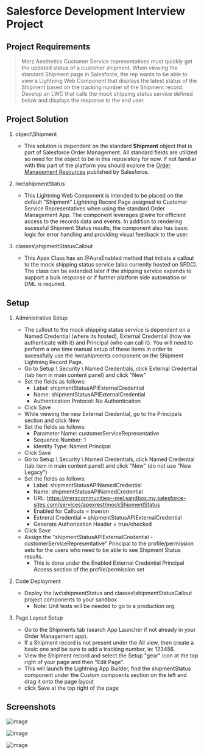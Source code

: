 # Salesforce Development Interview Project

## Project Requirements
> Merz Aesthetics Customer Service representatives must quickly get the updated status of a
customer shipment. When viewing the standard Shipment page in Salesforce, the rep wants to be
able to view a Lightning Web Component that displays the latest status of the Shipment based on
the tracking number of the Shipment record. Develop an LWC that calls the mock shipping status 
service defined below and displays the response to the end user.

## Project Solution
1. object\Shipment
   - This solution is dependent on the standard **Shipment** object that is part of Salesforce Order Management. All standard fields are utilized so need for the object to be in this reposistory for now. If not familiar with this part of the platform you should explore the [Order Management Resources](https://help.salesforce.com/s/articleView?id=sf.om_order_management_resources.htm&type=5) published by Salesforce.   

1. lwc\shipmentStatus
   - This Lightning Web Component is intended to be placed on the default "Shipment" Lightning Record Page assigned to Customer Service Representatives when using the standard Order Management App. The component leverages @wire for efficient access to the records data and events. In addition to rendering sucessful Shipment Status results, the component also has basic logic for error handling and providing visual feedback to the user.

1. classes\shipmentStatusCallout
    - This Apex Class has an @AuraEnabled method that initiats a callout to the mock shipping status service (also currently hosted on SFDC). The class can be extended later if the shipping service expands to support a bulk response or if further platform side automation or DML is required.

## Setup
1. Administrative Setup
    - The callout to the mock shipping status service is dependent on a Named Credential (where its hosted), External Credential
    (how we authenticate with it) and Principal (who can call it). You will need to perform a one time manual setup of these items in order to sucessfully use the lwc\shipments component on the Shipment Lightning Record Page.
    - Go to Setup \ Security \ Named Credentials, click External Credential (tab item in main content panel) and click "New"
    - Set the fields as follows:
      - Label: shipmentStatusAPIExternalCredential
      - Name: shipmentStatusAPIExternalCredential
      - Authentication Protocol: No Authentication
    - Click Save
    - While viewing the new External Credential, go to the Principals section and click New
    - Set the fields as follows:
      - Parameter Name: customerServiceRepresentative
      - Sequence Number: 1
      - Identity Type: Named Principal
    - Click Save
    - Go to Setup \ Security \ Named Credentials, click Named Credential (tab item in main content panel) and click "New" (do not use "New Legacy")
    - Set the fields as follows:
      - Label: shipmentStatusAPINamedCredential
      - Name: shipmentStatusAPINamedCredential
      - URL: https://merzcommunities--mel.sandbox.my.salesforce-sites.com/services/apexrest/mockShipmentStatus
      - Enabled for Callouts = true/on
      - Extneral Credential = shipmentStatusAPIExternalCredential
      - Generate Authorization Header = true/checked
    - Click Save
    - Assign the "shipmentStatusAPIExternalCredential - customerServiceRepresentative" Principal to the profile/permission sets for the users who need to be able to see Shipment Status results.
      - This is done under the Enabled External Credential Principal Access section of the profile/permission set

1. Code Deployment
    - Deploy the lwc\shipmentStatus and classes\shipmentStatusCallout project components to your sandbox.
      - Note: Unit tests will be needed to go to a production org

1. Page Layout Setup
    - Go to the Shipments tab (search App Launcher if not already in your Order Management app).
    - If a Shipment record is not present under the All view, then create a basic one and be sure to add a tracking number, ie: 123456.
    - View the Shipment record and select the Setup "gear" icon at the top right of your page and then "Edit Page". 
    - This will launch the Lightning App Builder, find the shipmentStatus component under the Custom compoents section on the left and drag it onto the page layout
    - click Save at the top right of the page
  
## Screenshots

![image](https://github.com/manthesails/MerzDevProject/assets/7214780/02f338b8-f958-4b24-88a1-391846b7c999)

![image](https://github.com/manthesails/MerzDevProject/assets/7214780/af265f95-f9ab-480b-8cbe-2c0579386758)

![image](https://github.com/manthesails/MerzDevProject/assets/7214780/a88b00d8-21c9-4442-b3ce-e376e62f0cb2)

 

